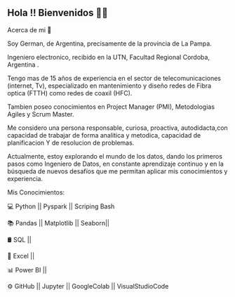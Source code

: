 ## Hola !! Bienvenidos  👋👋

Acerca de mi  👀


Soy German, de Argentina, precisamente de la provincia de La Pampa.

Ingeniero electronico, recibido en la UTN, Facultad Regional Cordoba, Argentina .

Tengo mas de  15 años de experiencia en el sector de telecomunicaciones (internet, Tv), especializado en mantenimiento y diseño redes de Fibra optica (FTTH) como redes de coaxil (HFC).

Tambien poseo conocimientos en Project Manager (PMI), Metodologias Agiles y Scrum Master.

Me considero una persona responsable, curiosa, proactiva, autodidacta,con capacidad de trabajar de forma analitica y metodica, capacidad de planificacion Y de resolucion de problemas.

Actualmente, estoy explorando el mundo de los datos, dando los primeros pasos como Ingeniero de Datos, en constante aprendizaje continuo y en la búsqueda de nuevos desafíos que me permitan aplicar mis conocimientos y experiencia.

 

Mis Conocimientos: ​


💻 Python || Pyspark || Scriping Bash

📚 Pandas ||  Matplotlib || Seaborn|| 

🛢 SQL ||  

📑 Excel ||

📊 Power BI || 

⚙️  GitHub || Jupyter || GoogleColab || VisualStudioCode 
